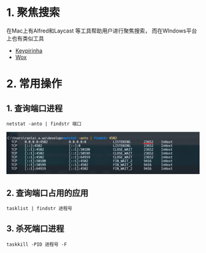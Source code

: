 # 1. 聚焦搜索

在Mac上有Alfred和Laycast 等工具帮助用户进行聚焦搜索， 而在WIndows平台上也有类似工具

- [Keypirinha](https://keypirinha.com/)
- [Wox](http://www.wox.one/)

# 2. 常用操作

## 1. 查询端口进程

```shell
netstat -anto | findstr 端口
```

![windows process number](../../assets/images/windows/windows-process-number.png)

## 2. 查询端口占用的应用

```shell
tasklist | findstr 进程号
```

## 3. 杀死端口进程

```shell 
taskkill -PID 进程号 -F
```